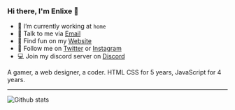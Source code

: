 ### Hi there, I'm Enlixe 👋
  
- 🔭 I’m currently working at `home`
- 📮 Talk to me via [Email](mailto:enlixeid@gmail.com)
- 📱 Find fun on my [Website](https://enlixe.github.io)
- 🤳 Follow me on [Twitter](https://twitter.com/enlixeid) or [Instagram](https://www.instagram.com/star_bubbless/)
- 💻 Join my discord server on [Discord](https://enlixe.github.io/l/discord)

A gamer, a web designer, a coder. HTML CSS for 5 years, JavaScript for 4 years.

---

![Github stats](https://github-readme-stats.vercel.app/api?username=enlixe&theme=tokyonight&show_icons=true&count_private=true)
